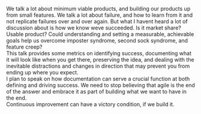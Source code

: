 <p>We talk a lot about minimum viable products, and building our products up from small features. We talk a lot about failure, and how to learn from it and not replicate failures over and over again. But what I havent heard a lot of discussion about is how we know weve succeeded. Is it market share? Usable product? Could understanding and setting a measurable, achievable goals help us overcome imposter syndrome, second sock syndrome, and feature creep?<br>
This talk provides some metrics on identifying success, documenting what it will look like when you get there, preserving the idea, and dealing with the inevitable distractions and changes in direction that may prevent you from ending up where you expect.<br>
I plan to speak on how documentation can serve a crucial function at both defining and driving success. We need to stop believing that agile is the end of the answer and embrace it as part of building what we want to have in the end.<br>
Continuous improvement can have a victory condition, if we build it.</p>
